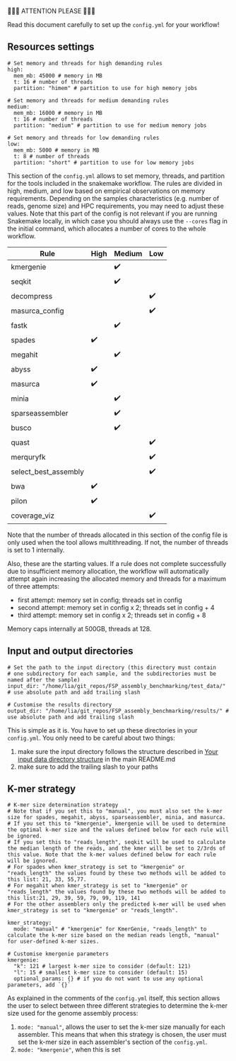 :mushroom::mushroom::mushroom: ATTENTION PLEASE :mushroom::mushroom::mushroom:

Read this document carefully to set up the `config.yml` for your workflow! 

## Resources settings

```
# Set memory and threads for high demanding rules
high:
  mem_mb: 45000 # memory in MB
  t: 16 # number of threads
  partition: "himem" # partition to use for high memory jobs

# Set memory and threads for medium demanding rules
medium:
  mem_mb: 16000 # memory in MB
  t: 16 # number of threads
  partition: "medium" # partition to use for medium memory jobs

# Set memory and threads for low demanding rules
low:
  mem_mb: 5000 # memory in MB
  t: 8 # number of threads
  partition: "short" # partition to use for low memory jobs
```

This section of the `config.yml` allows to set memory, threads, and partition for the tools included in the snakemake workflow. The rules are divided in high, medium, and low based on empirical observations on memory requirements. Depending on the samples characteristics (e.g. number of reads, genome size) and HPC requirements, you may need to adjust these values. Note that this part of the config is not relevant if you are running Snakemake locally, in which case you should always use the `--cores` flag in the initial command, which allocates a number of cores to the whole workflow.

| Rule | High | Medium | Low |
|---|---|---|---|
| kmergenie |  | :heavy_check_mark: | |
| seqkit  | | :heavy_check_mark: | |
| decompress | | | :heavy_check_mark:
| masurca_config | | | :heavy_check_mark:
| fastk  | | :heavy_check_mark: | |
| spades | :heavy_check_mark: | | |
| megahit | | :heavy_check_mark: | |
| abyss | :heavy_check_mark: | | |
| masurca | :heavy_check_mark: | | |
| minia |  | :heavy_check_mark: | |
| sparseassembler |  | :heavy_check_mark: | |
| busco |  | :heavy_check_mark: | |
| quast | | | :heavy_check_mark:
| merquryfk | | | :heavy_check_mark:
| select_best_assembly | | | :heavy_check_mark:
| bwa | :heavy_check_mark: | | |
| pilon | :heavy_check_mark: | | |
| coverage_viz | | | :heavy_check_mark: |

Note that the number of threads allocated in this section of the config file is only used when the tool allows multithreading. If not, the number of threads is set to 1 internally.

Also, these are the starting values. If a rule does not complete successfully due to insufficient memory allocation, the workflow will automatically attempt again increasing the allocated memory and threads for a maximum of three attempts:
- first attempt: memory set in config; threads set in config
- second attempt: memory set in config x 2; threads set in config + 4
- third attempt: memory set in config x 2; threads set in config + 8

Memory caps internally at 500GB, threads at 128.


## Input and output directories

```
# Set the path to the input directory (this directory must contain
# one subdirectory for each sample, and the subdirectories must be named after the sample)
input_dir: "/home/lia/git_repos/FSP_assembly_benchmarking/test_data/" # use absolute path and add trailing slash

# Customise the results directory
output_dir: "/home/lia/git_repos/FSP_assembly_benchmarking/results/" # use absolute path and add trailing slash
```

This is simple as it is. You have to set up these directories in your `config.yml`. You only need to be careful about two things:
1. make sure the input directory follows the structure described in [Your input data directory structure](../README.md#1-your-input-data-directory-structure) in the main README.md
2. make sure to add the trailing slash to your paths


## K-mer strategy

```
# K-mer size determination strategy
# Note that if you set this to "manual", you must also set the k-mer size for spades, megahit, abyss, sparseassembler, minia, and masurca.
# If you set this to "kmergenie", kmergenie will be used to determine the optimal k-mer size and the values defined below for each rule will be ignored.
# If you set this to "reads_length", seqkit will be used to calculate the median length of the reads, and the kmer will be set to 2/3rds of this value. Note that the k-mer values defined below for each rule will be ignored.
# For spades when kmer_strategy is set to "kmergenie" or "reads_length" the values found by these two methods will be added to this list: 21, 33, 55,77.
# For megahit when kmer_strategy is set to "kmergenie" or "reads_length" the values found by these two methods will be added to this list:21, 29, 39, 59, 79, 99, 119, 141
# For the other assemblers only the predicted k-mer will be used when kmer_strategy is set to "kmergenie" or "reads_length".

kmer_strategy:
  mode: "manual" # "kmergenie" for KmerGenie, "reads_length" to calculate the k-mer size based on the median reads length, "manual" for user-defined k-mer sizes.

# Customise kmergenie parameters
kmergenie:
  "k": 121 # largest k-mer size to consider (default: 121)
  "l": 15 # smallest k-mer size to consider (default: 15)
  optional_params: {} # if you do not want to use any optional parameters, add `{}`
```

As explained in the comments of the `config.yml` itself, this section allows the user to select between three different strategies to determine the k-mer size used for the genome assembly process:
1. `mode: "manual"`, allows the user to set the k-mer size manually for each assembler. This means that when this strategy is chosen, the user must set the k-mer size in each assembler's section of the `config.yml`.
2. `mode: "kmergenie"`, when this is set